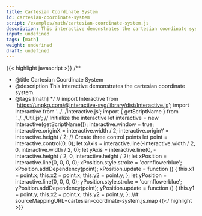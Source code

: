```yaml
---
title: Cartesian Coordinate System
id: cartesian-coordinate-system
script: /examples/math/cartesian-coordinate-system.js
description: This interactive demonstrates the cartesian coordinate system.
input: undefined
tags: [math]
weight: undefined
draft: undefined
---
```


{{< highlight javascript >}}
/**
* @title Cartesian Coordinate System
* @description This interactive demonstrates the cartesian coordinate system.
* @tags [math]
*/
// import Interactive from 'https://unpkg.com/@interactive-svg/library/dist/Interactive.js';
import Interactive from '../../Interactive.js';
import { getScriptName } from '../../Util.js';
// Initialize the interactive
let interactive = new Interactive(getScriptName());
interactive.window = true;
interactive.originX = interactive.width / 2;
interactive.originY = interactive.height / 2;
// Create three control points
let point = interactive.control(0, 0);
let xAxis = interactive.line(-interactive.width / 2, 0, interactive.width / 2, 0);
let yAxis = interactive.line(0, -interactive.height / 2, 0, interactive.height / 2);
let xPosition = interactive.line(0, 0, 0, 0);
xPosition.style.stroke = 'cornflowerblue';
xPosition.addDependency(point);
xPosition.update = function () {
    this.x1 = point.x;
    this.x2 = point.x;
    this.y2 = point.y;
};
let yPosition = interactive.line(0, 0, 0, 0);
yPosition.style.stroke = 'cornflowerblue';
yPosition.addDependency(point);
yPosition.update = function () {
    this.y1 = point.y;
    this.x2 = point.x;
    this.y2 = point.y;
};
//# sourceMappingURL=cartesian-coordinate-system.js.map
{{</ highlight >}}

